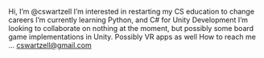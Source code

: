 Hi, I’m @cswartzell
I’m interested in restarting my CS education to change careers
I’m currently learning Python, and C# for Unity Development
I’m looking to collaborate on nothing at the moment, but possibly some board game implementations in Unity. Possibly VR apps as well
How to reach me ... cswartzell@gmail.com

<!---
Hey look, this is a comment. 
--->
